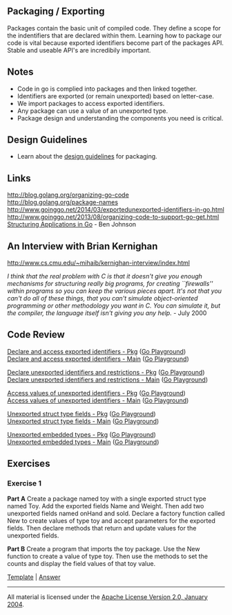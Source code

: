 ## Packaging / Exporting

Packages contain the basic unit of compiled code. They define a scope for the indentifiers that are declared within them. Learning how to package our code is vital because exported identifiers become part of the packages API. Stable and useable API's are incredibily important.

## Notes

* Code in go is complied into packages and then linked together.
* Identifiers are exported (or remain unexported) based on letter-case.
* We import packages to access exported identifiers.
* Any package can use a value of an unexported type.
* Package design and understanding the components you need is critical.

## Design Guidelines

* Learn about the [design guidelines](../../../reading/design_guidelines.md#package-oriented-design) for packaging.

## Links

http://blog.golang.org/organizing-go-code  
http://blog.golang.org/package-names  
http://www.goinggo.net/2014/03/exportedunexported-identifiers-in-go.html  
http://www.goinggo.net/2013/08/organizing-code-to-support-go-get.html  
[Structuring Applications in Go](https://medium.com/@benbjohnson/structuring-applications-in-go-3b04be4ff091#.xc85lg2kf) - Ben Johnson  

## An Interview with Brian Kernighan

http://www.cs.cmu.edu/~mihaib/kernighan-interview/index.html

_I think that the real problem with C is that it doesn't give you enough mechanisms for structuring really big programs, for creating ``firewalls'' within programs so you can keep the various pieces apart. It's not that you can't do all of these things, that you can't simulate object-oriented programming or other methodology you want in C. You can simulate it, but the compiler, the language itself isn't giving you any help._ - July 2000

## Code Review

[Declare and access exported identifiers - Pkg](example1/counters/counters.go) ([Go Playground](https://play.golang.org/p/Sb_G1kcn_7))  
[Declare and access exported identifiers - Main](example1/example1.go) ([Go Playground](https://play.golang.org/p/LkIRp4J93P))  

[Declare unexported identifiers and restrictions - Pkg](example2/counters/counters.go) ([Go Playground](https://play.golang.org/p/bb4TcZNXwl))  
[Declare unexported identifiers and restrictions - Main](example2/example2.go) ([Go Playground](https://play.golang.org/p/eeH_xXlbwB))  

[Access values of unexported identifiers - Pkg](example3/counters/counters.go) ([Go Playground](https://play.golang.org/p/9cjS2FESNH))  
[Access values of unexported identifiers - Main](example3/example3.go) ([Go Playground](https://play.golang.org/p/eEEBo_qlrt))  

[Unexported struct type fields - Pkg](example4/users/users.go) ([Go Playground](https://play.golang.org/p/O9hleQ18dT))  
[Unexported struct type fields - Main](example4/example4.go) ([Go Playground](https://play.golang.org/p/GRC2z6VvxN))  

[Unexported embedded types - Pkg](example5/users/users.go) ([Go Playground](https://play.golang.org/p/RWpldbVNJe))  
[Unexported embedded types - Main](example5/example5.go) ([Go Playground](https://play.golang.org/p/yts2fe36ay))  

## Exercises

### Exercise 1
**Part A** Create a package named toy with a single exported struct type named Toy. Add the exported fields Name and Weight. Then add two unexported fields named onHand and sold. Declare a factory function called New to create values of type toy and accept parameters for the exported fields. Then declare methods that return and update values for the unexported fields.

**Part B** Create a program that imports the toy package. Use the New function to create a value of type toy. Then use the methods to set the counts and display the field values of that toy value.

[Template](exercises/template1) |
[Answer](exercises/exercise1)
___
All material is licensed under the [Apache License Version 2.0, January 2004](http://www.apache.org/licenses/LICENSE-2.0).
